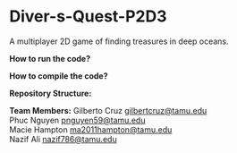 # Diver-s-Quest-P2D3
A multiplayer 2D game of finding treasures in deep oceans.

**How to run the code?**

**How to compile the code?**

**Repository Structure:**

**Team Members:**
Gilberto Cruz   gilbertcruz@tamu.edu  
Phuc Nguyen     pnguyen59@tamu.edu  
Macie Hampton   ma2011hampton@tamu.edu  
Nazif Ali       nazif786@tamu.edu  
